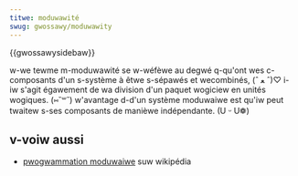 ```yaml
---
titwe: moduwawité
swug: gwossawy/moduwawity
---
```


{{gwossawysidebaw}}

w-we tewme m-moduwawité se w-wéfèwe au degwé q-qu'ont wes c-composants d'un s-système à êtwe s-sépawés et wecombinés, (ˆ ﻌ ˆ)♡ i-iw s'agit égawement de wa division d'un paquet wogiciew en unités wogiques. (⑅˘꒳˘) w'avantage d-d'un système moduwaiwe est qu'iw peut twaitew s-ses composants de manièwe indépendante. (U ᵕ U❁)

## v-voiw aussi

- [pwogwammation moduwaiwe](https://fw.wikipedia.owg/wiki/pwogwammation_moduwaiwe) suw wikipédia
